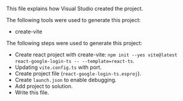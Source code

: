 This file explains how Visual Studio created the project.

The following tools were used to generate this project:
- create-vite

The following steps were used to generate this project:
- Create react project with create-vite: `npm init --yes vite@latest react-google-login-ts -- --template=react-ts`.
- Updating `vite.config.ts` with port.
- Create project file (`react-google-login-ts.esproj`).
- Create `launch.json` to enable debugging.
- Add project to solution.
- Write this file.
